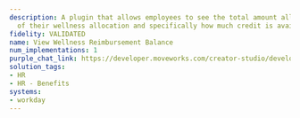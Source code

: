 ```yaml
---
description: A plugin that allows employees to see the total amount allocated as part
  of their wellness allocation and specifically how much credit is available.
fidelity: VALIDATED
name: View Wellness Reimbursement Balance
num_implementations: 1
purple_chat_link: https://developer.moveworks.com/creator-studio/developer-tools/purple-chat-builder/?workspace=%7B%22title%22%3A%22My+Workspace%22%2C%22botSettings%22%3A%7B%7D%2C%22mocks%22%3A%5B%7B%22id%22%3A6991%2C%22title%22%3A%22Mock+1%22%2C%22transcript%22%3A%7B%22settings%22%3A%7B%22colorStyle%22%3A%22LIGHT%22%2C%22startTime%22%3A%2211%3A43+AM%22%2C%22defaultPerson%22%3A%22GWEN%22%2C%22editable%22%3Atrue%7D%2C%22messages%22%3A%5B%7B%22from%22%3A%22USER%22%2C%22text%22%3A%22Can+you+tell+me+what+the+wellness+reimbursement+policy+is+and+how+much+I+have+left%3F%22%7D%2C%7B%22from%22%3A%22ANNOTATION%22%2C%22text%22%3A%22%3Cp%3E%E2%9C%85+Working+on+%3Cb%3EWellness+Reimbursement+And+How+Much+Left%3C%2Fb%3E+%3Cbr%3E%E2%8F%B3+Calling+Plugin+%3Cb%3EView+Wellness+Reimbursement+Balance%3C%2Fb%3E%3C%2Fp%3E%22%7D%2C%7B%22from%22%3A%22BOT%22%2C%22text%22%3A%22The+wellness+reimbursement+policy+allows+up+to+%3Cb%3E%242000%3C%2Fb%3E+per+year+for+wellness-related+expenses.+You+have+%3Cb%3E%241234%3C%2Fb%3E+left+for+this+year.+%F0%9F%91%8D+Is+there+anything+else+you%27d+like+to+know%3F%22%7D%5D%7D%7D%5D%7D
solution_tags:
- HR
- HR - Benefits
systems:
- workday
---
```

